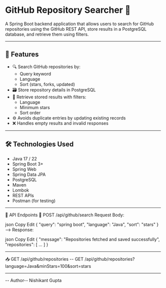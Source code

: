# GitHub Repository Searcher 🚀

A Spring Boot backend application that allows users to search for GitHub repositories using the GitHub REST API, store results in a PostgreSQL database, and retrieve them using filters.

---

## 📌 Features

- 🔍 Search GitHub repositories by:
  - Query keyword
  - Language
  - Sort (stars, forks, updated)
- 🗃 Store repository details in PostgreSQL
- 🧾 Retrieve stored results with filters:
  - Language
  - Minimum stars
  - Sort order
- ⚙️ Avoids duplicate entries by updating existing records
- ❌ Handles empty results and invalid responses

---

## 🛠️ Technologies Used

- Java 17 / 22
- Spring Boot 3+
- Spring Web
- Spring Data JPA
- PostgreSQL
- Maven
- Lombok
- REST APIs
- Postman (for testing)

-----
🔌 API Endpoints
📮 POST /api/github/search
Request Body:

json
Copy
Edit
{
  "query": "spring boot",
  "language": "Java",
  "sort": "stars"
}
--> Response:

json
Copy
Edit
{
  "message": "Repositories fetched and saved successfully",
  "repositories": [ ... ]
}

-----
📥 GET /api/github/repositories
-- GET /api/github/repositories?language=Java&minStars=100&sort=stars

-----------------------------------


-- Author--
Nishikant Gupta


